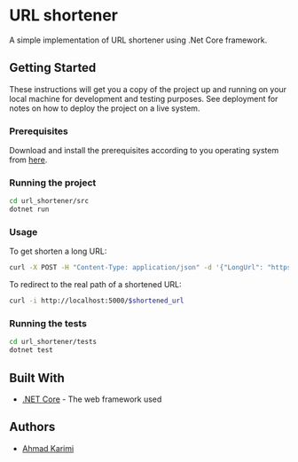 # URL shortener

A simple implementation of URL shortener using .Net Core framework.

## Getting Started

These instructions will get you a copy of the project up and running on your local machine for development and testing purposes. See deployment for notes on how to deploy the project on a live system.

### Prerequisites

Download and install the prerequisites according to you operating system from [here](https://docs.microsoft.com/en-us/dotnet/core/install).

### Running the project


```bash
cd url_shortener/src
dotnet run
```
### Usage

To get shorten a long URL:

```bash
curl -X POST -H "Content-Type: application/json" -d '{"LongUrl": "https://www.example.com"}' http://localhost:5000/urls

```
To redirect to the real path of a shortened URL:

```bash
curl -i http://localhost:5000/$shortened_url
```

### Running the tests


```bash
cd url_shortener/tests
dotnet test
```


## Built With

* [.NET Core](https://dotnet.microsoft.com/) - The web framework used


## Authors

* [Ahmad Karimi](https://therealak12.github.io/mktbkhn-rsm/)
